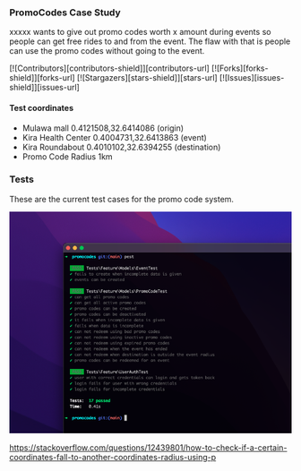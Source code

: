 ### PromoCodes Case Study
xxxxx wants to give out promo codes worth x amount during events so people can get free rides to and from the event. The flaw with that is people can use the promo codes without going to the event.

[![Contributors][contributors-shield]][contributors-url]
[![Forks][forks-shield]][forks-url]
[![Stargazers][stars-shield]][stars-url]
[![Issues][issues-shield]][issues-url]
#### Test coordinates
- Mulawa mall 0.4121508,32.6414086 (origin)
- Kira Health Center 0.4004731,32.6413863 (event)
- Kira Roundabout 0.4010102,32.6394255 (destination)
- Promo Code Radius 1km

### Tests

These are the current test cases for the promo code system.

![alt text](tests.png)

https://stackoverflow.com/questions/12439801/how-to-check-if-a-certain-coordinates-fall-to-another-coordinates-radius-using-p
